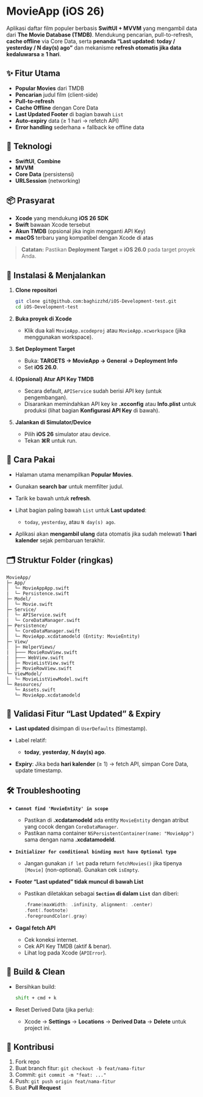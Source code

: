 # MovieApp (iOS 26)

Aplikasi daftar film populer berbasis **SwiftUI + MVVM** yang mengambil data dari **The Movie Database (TMDB)**. Mendukung pencarian, pull-to-refresh, **cache offline** via Core Data, serta **penanda “Last updated: today / yesterday / N day(s) ago”** dan mekanisme **refresh otomatis jika data kedaluwarsa ≥ 1 hari**.

## ✨ Fitur Utama

* **Popular Movies** dari TMDB
* **Pencarian** judul film (client-side)
* **Pull-to-refresh**
* **Cache Offline** dengan Core Data
* **Last Updated Footer** di bagian bawah `List`
* **Auto-expiry** data (≥ 1 hari → refetch API)
* **Error handling** sederhana + fallback ke offline data

## 🧱 Teknologi

* **SwiftUI**, **Combine**
* **MVVM**
* **Core Data** (persistensi)
* **URLSession** (networking)

## 📦 Prasyarat

* **Xcode** yang mendukung **iOS 26 SDK**
* **Swift** bawaan Xcode tersebut
* **Akun TMDB** (opsional jika ingin mengganti API Key)
* **macOS** terbaru yang kompatibel dengan Xcode di atas

> **Catatan:** Pastikan **Deployment Target = iOS 26.0** pada target proyek Anda.

## 🚀 Instalasi & Menjalankan

1. **Clone repositori**

   ```bash
   git clone git@github.com:baghizzhd/iOS-Development-test.git
   cd iOS-Development-test
   ```

2. **Buka proyek di Xcode**

   * Klik dua kali `MovieApp.xcodeproj` atau `MovieApp.xcworkspace` (jika menggunakan workspace).

3. **Set Deployment Target**

   * Buka: **TARGETS → MovieApp → General → Deployment Info**
   * Set **iOS 26.0**.

4. **(Opsional) Atur API Key TMDB**

   * Secara default, `APIService` sudah berisi API key (untuk pengembangan).
   * Disarankan memindahkan API key ke **.xcconfig** atau **Info.plist** untuk produksi (lihat bagian **Konfigurasi API Key** di bawah).

5. **Jalankan di Simulator/Device**

   * Pilih **iOS 26** simulator atau device.
   * Tekan **⌘R** untuk run.

## 🧭 Cara Pakai

* Halaman utama menampilkan **Popular Movies**.
* Gunakan **search bar** untuk memfilter judul.
* Tarik ke bawah untuk **refresh**.
* Lihat bagian paling bawah `List` untuk **Last updated**:

  * `today`, `yesterday`, atau `N day(s) ago`.
* Aplikasi akan **mengambil ulang** data otomatis jika sudah melewati **1 hari kalender** sejak pembaruan terakhir.

## 🗂️ Struktur Folder (ringkas)

```
MovieApp/
├─ App/
│  └─ MovieAppApp.swift
|  └─ Persistence.swift
├─ Model/
│  └─ Movie.swift
├─ Service/
│  └─ APIService.swift
|  └─ CoreDataManager.swift
├─ Persistence/
│  └─ CoreDataManager.swift
│  └─ MovieApp.xcdatamodeld (Entity: MovieEntity)
├─ View/
│  ├─ HelperViews/
|  ├─── MovieRowView.swift
|  ├─── WebView.swift 
│  ├─ MovieListView.swift
│  ├─ MovieRowView.swift
└─ ViewModel/
│  └─ MovieListViewModel.swift
└─ Resources/
   └─ Assets.swift
   └─ MovieApp.xcdatamodeld
```

## 🧪 Validasi Fitur “Last Updated” & Expiry

* **Last updated** disimpan di `UserDefaults` (timestamp).
* Label relatif:

  * **today**, **yesterday**, **N day(s) ago**.
* **Expiry**: Jika beda **hari kalender** (≥ 1) → fetch API, simpan Core Data, update timestamp.

## 🛠️ Troubleshooting

* **`Cannot find 'MovieEntity' in scope`**

  * Pastikan di **.xcdatamodeld** ada entity `MovieEntity` dengan atribut yang cocok dengan `CoreDataManager`.
  * Pastikan nama container `NSPersistentContainer(name: "MovieApp")` sama dengan nama **.xcdatamodeld**.

* **`Initializer for conditional binding must have Optional type`**

  * Jangan gunakan `if let` pada return `fetchMovies()` jika tipenya `[Movie]` (non-optional). Gunakan cek `isEmpty`.

* **Footer “Last updated” tidak muncul di bawah List**

  * Pastikan diletakkan sebagai **`Section` di dalam `List`** dan diberi:

    ```swift
    .frame(maxWidth: .infinity, alignment: .center)
    .font(.footnote)
    .foregroundColor(.gray)
    ```

* **Gagal fetch API**

  * Cek koneksi internet.
  * Cek API Key TMDB (aktif & benar).
  * Lihat log pada Xcode (`APIError`).

## 🔄 Build & Clean

* Bersihkan build:

  ```bash
  shift + cmd + k
  ```
* Reset Derived Data (jika perlu):

  * Xcode → **Settings** → **Locations** → **Derived Data** → **Delete** untuk project ini.

## 🤝 Kontribusi

1. Fork repo
2. Buat branch fitur: `git checkout -b feat/nama-fitur`
3. Commit: `git commit -m "feat: ..."`
4. Push: `git push origin feat/nama-fitur`
5. Buat **Pull Request**
